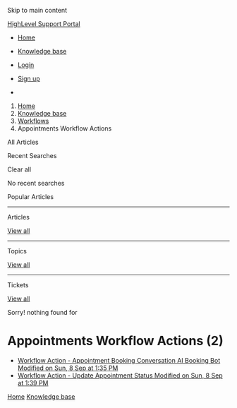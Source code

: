 Skip to main content

[ HighLevel Support Portal ](https://help.gohighlevel.com)

  * [ Home ](/support/home)
  * [ Knowledge base ](/support/solutions)

  * [Login](/support/login)
  * [Sign up](/support/signup)
  * 

  1. [Home](/support/home)
  2. [Knowledge base](/support/solutions)
  3. [Workflows](/support/solutions/48000455132)
  4. Appointments Workflow Actions

All  Articles 

Recent Searches

Clear all

No recent searches

Popular Articles

* * *

Articles

[View all](/support/search/solutions)

* * *

Topics

[View all](/support/search/topics)

* * *

Tickets

[View all](/support/search/tickets)

Sorry! nothing found for   

# Appointments Workflow Actions (2)

  * [ Workflow Action - Appointment Booking Conversation AI Booking Bot Modified on Sun, 8 Sep at 1:35 PM  ](/support/solutions/articles/155000003363-workflow-action-appointment-booking-conversation-ai-booking-bot)
  * [ Workflow Action - Update Appointment Status Modified on Sun, 8 Sep at 1:39 PM  ](/support/solutions/articles/155000003364-workflow-action-update-appointment-status)

[Home](/support/home) [Knowledge base](/support/solutions)
